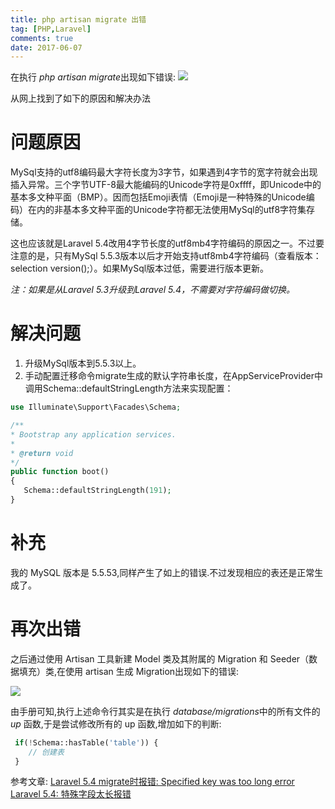```yaml
---
title: php artisan migrate 出错
tag: [PHP,Laravel]
comments: true
date: 2017-06-07
---
```








在执行 *php artisan migrate*出现如下错误:
![](http://ww1.sinaimg.cn/large/d9e82fa4ly1fgcuzkgc7zj20og09xwfm.jpg)

从网上找到了如下的原因和解决办法

# 问题原因

MySql支持的utf8编码最大字符长度为3字节，如果遇到4字节的宽字符就会出现插入异常。三个字节UTF-8最大能编码的Unicode字符是0xffff，即Unicode中的基本多文种平面（BMP）。因而包括Emoji表情（Emoji是一种特殊的Unicode编码）在内的非基本多文种平面的Unicode字符都无法使用MySql的utf8字符集存储。

这也应该就是Laravel 5.4改用4字节长度的utf8mb4字符编码的原因之一。不过要注意的是，只有MySql 5.5.3版本以后才开始支持utf8mb4字符编码（查看版本：selection version();）。如果MySql版本过低，需要进行版本更新。

*注：如果是从Laravel 5.3升级到Laravel 5.4，不需要对字符编码做切换。*

# 解决问题

1. 升级MySql版本到5.5.3以上。
2. 手动配置迁移命令migrate生成的默认字符串长度，在AppServiceProvider中调用Schema::defaultStringLength方法来实现配置：

```php
use Illuminate\Support\Facades\Schema;

/**
* Bootstrap any application services.
*
* @return void
*/
public function boot()
{
   Schema::defaultStringLength(191);
}
```

# 补充 

我的 MySQL 版本是 5.5.53,同样产生了如上的错误.不过发现相应的表还是正常生成了。


# 再次出错

之后通过使用 Artisan 工具新建 Model 类及其附属的 Migration 和 Seeder（数据填充）类,在使用 artisan 生成 Migration出现如下的错误:

![](http://ww1.sinaimg.cn/large/d9e82fa4ly1fgcv521vjlj20o80a9q45.jpg)

由手册可知,执行上述命令行其实是在执行 *database/migrations*中的所有文件的 *up* 函数,于是尝试修改所有的 up 函数,增加如下的判断:

```php
 if(!Schema::hasTable('table')) {
    // 创建表
 }
```


参考文章:
[Laravel 5.4 migrate时报错: Specified key was too long error](https://segmentfault.com/a/1190000008416200)
[Laravel 5.4: 特殊字段太长报错](http://www.cnblogs.com/betx/p/6544090.html)